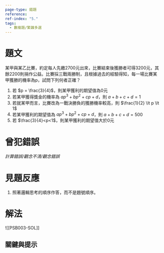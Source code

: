 ```yaml
---
page-type: 錯題
reference: 
ref-index: "5."
tags:
  - 數複題/繁雜多選
---
```

# 題文
某甲與某乙比賽，約定每人先繳2700元出來，比賽結束後獲勝者可得3200元，其餘2200則捐作公益。比賽採三戰兩勝制，且根據過去的經驗得知，每一場比賽某甲獲勝的機率為p，試問下列何者正確？
1. 若 $p = \frac{3}{4}$，則某甲獲利的期望值為0元
2. 若某甲獲得獎金的機率為 $ap^{3} + bp^{2} + cp +d$，則 $a+b+c+d = 1$
3. 若就某甲而言，比賽改為一戰決勝負的獲勝機率較高，則 $\frac{1}{2} \lt p \lt 1$
4. 若某甲獲利的期望值為 $ap^{3}+bp^{2}+cp+d$，則 $a+b+c+d = 500$
5. 若 $\frac{3}{4}<p<1$，則某甲獲利的期望值大於0元

# 曾犯錯誤
*計算錯誤/觀念不清/觀念錯誤*

# 見題反應
1. 照著邏輯思考的順序作答，而不是題號順序。

# 解法
![[PSB003-SOL]]

## 關鍵與提示
